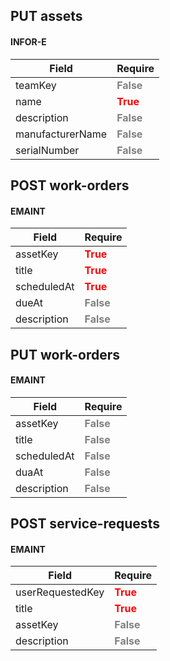 ## PUT assets

#### INFOR-E

| Field            | Require                         |
| ---------------- | ------------------------------- |
| teamKey          | <b style="color:grey">False</b> |
| name             | <b style="color:red">True</b>   |
| description      | <b style="color:grey">False</b> |
| manufacturerName | <b style="color:grey">False</b> |
| serialNumber     | <b style="color:grey">False</b> |

## POST work-orders

#### EMAINT

| Field       | Require                         |
| ----------- | ------------------------------- |
| assetKey    | <b style="color:red">True</b>   |
| title       | <b style="color:red">True</b>   |
| scheduledAt | <b style="color:red">True</b>   |
| dueAt       | <b style="color:grey">False</b> |
| description | <b style="color:grey">False</b> |

## PUT work-orders

#### EMAINT

| Field       | Require                         |
| ----------- | ------------------------------- |
| assetKey    | <b style="color:grey">False</b> |
| title       | <b style="color:grey">False</b> |
| scheduledAt | <b style="color:grey">False</b> |
| duaAt       | <b style="color:grey">False</b> |
| description | <b style="color:grey">False</b> |

## POST service-requests

#### EMAINT

| Field            | Require                         |
| ---------------- | ------------------------------- |
| userRequestedKey | <b style="color:red">True</b>   |
| title            | <b style="color:red">True</b>   |
| assetKey         | <b style="color:grey">False</b> |
| description      | <b style="color:grey">False</b> |
